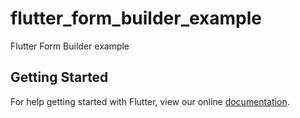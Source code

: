 # flutter_form_builder_example

Flutter Form Builder example

## Getting Started

For help getting started with Flutter, view our online
[documentation](https://flutter.io/).
